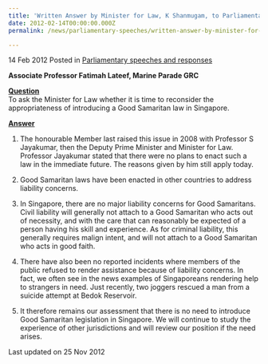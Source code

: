 ```yaml
---
title: 'Written Answer by Minister for Law, K Shanmugam, to Parliamentary Question on the introduction of a Good Samaritan law in Singapore'
date: 2012-02-14T00:00:00.000Z
permalink: /news/parliamentary-speeches/written-answer-by-minister-for-law-k-shanmugam-to-parliamentary-question-on-the-introduction-of-a

---
```




14 Feb 2012 Posted in [Parliamentary speeches and responses](/news/parliamentary-speeches)

**Associate Professor Fatimah Lateef, Marine Parade GRC**

**<u>Question</u>**  
To ask the Minister for Law whether it is time to reconsider the appropriateness of introducing a Good Samaritan law in Singapore.


**<u>Answer</u>**  
1. The honourable Member last raised this issue in 2008 with Professor S Jayakumar, then the Deputy Prime Minister and Minister for Law. Professor Jayakumar stated that there were no plans to enact such a law in the immediate future. The reasons given by him still apply today.

2. Good Samaritan laws have been enacted in other countries to address liability concerns. 

3. In Singapore, there are no major liability concerns for Good Samaritans. Civil liability will generally not attach to a Good Samaritan who acts out of necessity, and with the care that can reasonably be expected of a person having his skill and experience. As for criminal liability, this generally requires malign intent, and will not attach to a Good Samaritan who acts in good faith.

4. There have also been no reported incidents where members of the public refused to render assistance because of liability concerns. In fact, we often see in the news examples of Singaporeans rendering help to strangers in need. Just recently, two joggers rescued a man from a suicide attempt at Bedok Reservoir. 

5. It therefore remains our assessment that there is no need to introduce Good Samaritan legislation in Singapore. We will continue to study the experience of other jurisdictions and will review our position if the need arises.


<p class="right-side-updated">Last updated on 25 Nov 2012</p>
